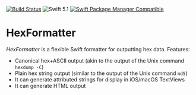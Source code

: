 [![Build Status](https://travis-ci.org/dannys42/SwiftHexFormatter.svg?branch=master)](https://travis-ci.org/dannys42/SwiftHexFormatter)
![Swift 5.1](https://img.shields.io/badge/Swift-5.1-orange.svg)
[![Swift Package Manager Compatible](https://img.shields.io/badge/spm-compatible-brightgreen.svg)](https://swift.org/package-manager)


# HexFormatter

*HexFormatter* is a flexible Swift formatter for outputting hex data.  Features:

* Canonical hex+ASCII output (akin to the output of the Unix command `hexdump -C`)
* Plain hex string output (similar to the output of the Unix command `md5`)
* It can generate attributed strings for display in iOS/macOS TextViews
* It can generate HTML output


